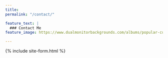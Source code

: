 ```yaml
---
title: 
permalink: "/contact/"

feature_text: |
  ### Contact Me
feature_image: https://www.dualmonitorbackgrounds.com/albums/popular-culture/2001aspaceodyssey-2.jpg

---
```


{% include site-form.html %}






